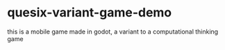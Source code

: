 # quesix-variant-game-demo
 this is a mobile game made in godot, a variant to a computational thinking game
